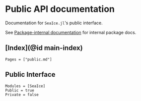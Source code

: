 # Public API documentation

Documentation for `SeaIce.jl`'s public interface.

See [Package-internal documentation](@ref) for internal package docs.

## [Index](@id main-index)
```@index
Pages = ["public.md"]
```

## Public Interface
```@autodocs
Modules = [SeaIce]
Public = true
Private = false
```
